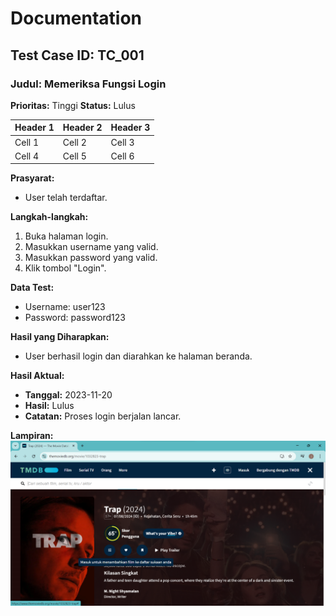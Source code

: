 # Documentation 
## Test Case ID: TC_001
### Judul: Memeriksa Fungsi Login
**Prioritas:** Tinggi
**Status:** Lulus

| Header 1 | Header 2 | Header 3 |
|---|---|---|
| Cell 1 | Cell 2 | Cell 3 |
| Cell 4 | Cell 5 | Cell 6 |

**Prasyarat:**
* User telah terdaftar.

**Langkah-langkah:**
1. Buka halaman login.
2. Masukkan username yang valid.
3. Masukkan password yang valid.
4. Klik tombol "Login".

**Data Test:**
* Username: user123
* Password: password123

**Hasil yang Diharapkan:**
* User berhasil login dan diarahkan ke halaman beranda.

**Hasil Aktual:**
* **Tanggal:** 2023-11-20
* **Hasil:** Lulus
* **Catatan:** Proses login berjalan lancar.

**Lampiran:**
![alt Test Case TC020](https://github.com/ririfka08/technical-test-rifka/blob/main/images/ind/tc001.png)
